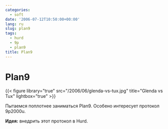 ```yaml
---
categories:
  - soft
date: '2006-07-12T10:50:00+00:00'
lang: ru
slug: plan9
tags:
  - hurd
  - 9p
  - plan9
title: Plan9
---
```



# Plan9 ##

{{< figure library="true" src="/2006/06/glenda-vs-tux.jpg" title="Glenda vs Tux" lightbox="true" >}}

<!--more-->

Пытаемся поплотнее заниматься Plan9. Особено интересует протокол 9p2000u.

**Идея:** внедрить этот протокол в Hurd.
